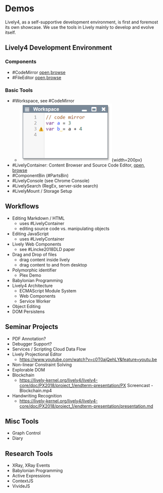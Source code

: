 # Demos

Lively4, as a self-supportive development environment, is first and foremost its own showcase. We use the tools in Lively mainly to develop and evolve itself. 

## Lively4 Development Environment

### Components
- #CodeMirror [open](open://lively-code-mirror),[browse](browse://src/components/widgets/lively-code-mirror.js)
- #FileEditor [open](open://lively-editor),[browse](browse://src/components/tools/lively-editor.js)
  
### Basic Tools
- #Workspace, see #CodeMirror
  - ![](media/Workspace.png){width=200px}
- #LivelyContainer: Content Browser and Source Code Editor, [open](open://lively-container), [browse](browse://src/components/tools/lively-container.js)
- #ComponentBin (#PartsBin)
- #LivelyConsole (see Chrome Console)
- #LivelySearch (RegEx, server-side search)
- #LivelyMount / Storage Setup


## Workflows
- Editing Markdown / HTML 
  - uses #LivelyContainer 
  - editing source code vs. manipulating objects
- Editing JavaScript
  - uses #LivelyContainer 
- Lively Web Components
  - see #Lincke2018DLD paper
- Drag and Drop of files
  - drag content inside lively
  - drag content to and from desktop
- Polymorphic identifier 
  - Plex Demo
- Babylonian Programming
- Lively4 Architecture
  - ECMAScript Module System
  - Web Components 
  - Service Worker
- Object Editing
- DOM Persistens

## Seminar Projects

- PDF Annotation?
- Debugger Support? 
- Services / Scripting Cloud Data Flow  
- Lively Projectional Editor
  - https://www.youtube.com/watch?v=c0T0ajQehLY&feature=youtu.be
- Non-linear Constraint Solving
- Explorable DOM
- Blockchain
  - https://lively-kernel.org/lively4/lively4-core/doc/PX2018/project_1/endterm-presentation/PX Screencast - Blockchain.mp4
- Handwriting Recognition 
  - https://lively-kernel.org/lively4/lively4-core/doc/PX2018/project_1/endterm-presentation/presentation.md

## Misc Tools
- Graph Control
- Diary

## Research Tools
- XRay, XRay Events
- Babylonian Programming 
- Active Expressions 
- ContextJS
- VivideJS


